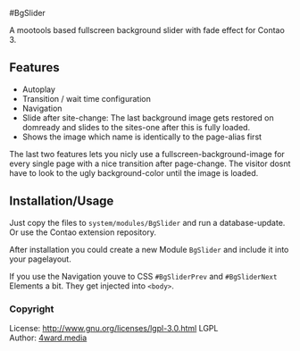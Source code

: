 #BgSlider

A mootools based fullscreen background slider with fade effect for Contao 3.


## Features

* Autoplay
* Transition / wait time configuration
* Navigation
* Slide after site-change: The last background image gets restored on domready and slides to the sites-one after this is fully loaded.
* Shows the image which name is identically to the page-alias first

The last two features lets you nicly use a fullscreen-background-image for every single page with a nice transition after page-change. The visitor dosnt have to look to the ugly background-color until the image is loaded.


## Installation/Usage
Just copy the files to `system/modules/BgSlider` and run a database-update. Or use the Contao extension repository.

After installation you could create a new Module `BgSlider` and include it into your pagelayout.

If you use the Navigation youve to CSS `#BgSliderPrev` and `#BgSliderNext` Elements a bit. They get injected into `<body>`.

### Copyright
License: http://www.gnu.org/licenses/lgpl-3.0.html LGPL <br>
Author: [4ward.media](http://www.4wardmedia.de)